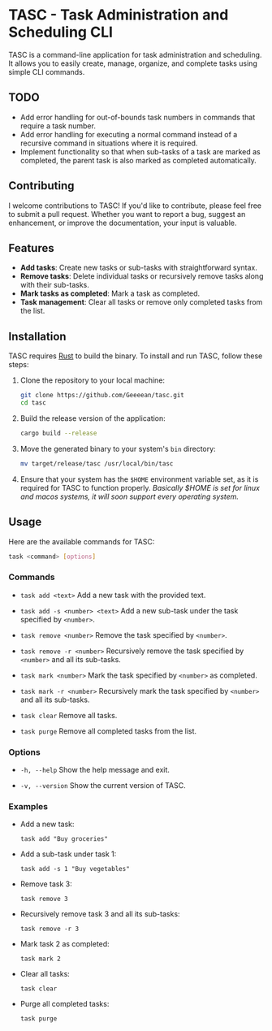 # TASC - Task Administration and Scheduling CLI

TASC is a command-line application for task administration and scheduling. It allows you to easily create, manage, organize, and complete tasks using simple CLI commands.

## TODO

- Add error handling for out-of-bounds task numbers in commands that require a task number.
- Add error handling for executing a normal command instead of a recursive command in situations where it is required.
- Implement functionality so that when sub-tasks of a task are marked as completed, the parent task is also marked as completed automatically.

## Contributing

I welcome contributions to TASC! If you'd like to contribute, please feel free to submit a pull request. Whether you want to report a bug, suggest an enhancement, or improve the documentation, your input is valuable.

## Features

- **Add tasks**: Create new tasks or sub-tasks with straightforward syntax.
- **Remove tasks**: Delete individual tasks or recursively remove tasks along with their sub-tasks.
- **Mark tasks as completed**: Mark a task as completed.
- **Task management**: Clear all tasks or remove only completed tasks from the list.

## Installation

TASC requires [Rust](https://www.rust-lang.org/) to build the binary. To install and run TASC, follow these steps:

1. Clone the repository to your local machine:
    ```bash
    git clone https://github.com/Geeeean/tasc.git
    cd tasc
    ```

2. Build the release version of the application:
    ```bash
    cargo build --release
    ```

3. Move the generated binary to your system's `bin` directory:
    ```bash
    mv target/release/tasc /usr/local/bin/tasc
    ```

4. Ensure that your system has the `$HOME` environment variable set, as it is required for TASC to function properly.
*Basically $HOME is set for linux and macos systems, it will soon support every operating system.*

## Usage

Here are the available commands for TASC:

```bash
task <command> [options]
```

### Commands

- `task add <text>`
  Add a new task with the provided text.

- `task add -s <number> <text>`
  Add a new sub-task under the task specified by `<number>`.

- `task remove <number>`
  Remove the task specified by `<number>`.

- `task remove -r <number>`
  Recursively remove the task specified by `<number>` and all its sub-tasks.

- `task mark <number>`
  Mark the task specified by `<number>` as completed.

- `task mark -r <number>`
  Recursively mark the task specified by `<number>` and all its sub-tasks.

- `task clear`
  Remove all tasks.

- `task purge`
  Remove all completed tasks from the list.

### Options

- `-h, --help`
  Show the help message and exit.

- `-v, --version`
  Show the current version of TASC.

### Examples

- Add a new task:
    ```
    task add "Buy groceries"
    ```

- Add a sub-task under task 1:
    ```
    task add -s 1 "Buy vegetables"
    ```

- Remove task 3:
    ```
    task remove 3
    ```

- Recursively remove task 3 and all its sub-tasks:
    ```
    task remove -r 3
    ```

- Mark task 2 as completed:
    ```
    task mark 2
    ```

- Clear all tasks:
    ```
    task clear
    ```

- Purge all completed tasks:
    ```
    task purge
    ```

